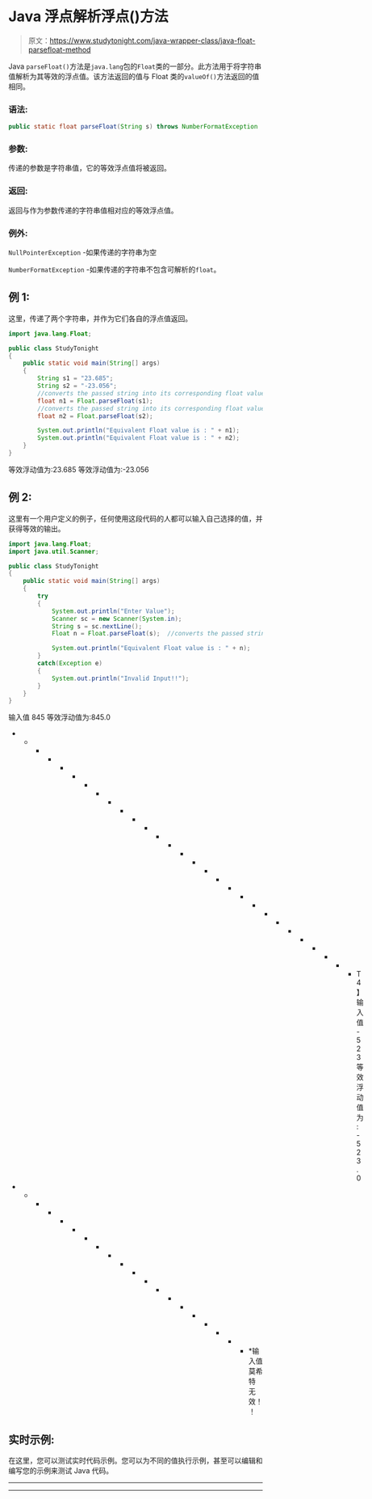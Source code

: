 # Java 浮点解析浮点()方法

> 原文：<https://www.studytonight.com/java-wrapper-class/java-float-parsefloat-method>

Java `parseFloat()`方法是`java.lang`包的`Float`类的一部分。此方法用于将字符串值解析为其等效的浮点值。该方法返回的值与 Float 类的`valueOf()`方法返回的值相同。

### 语法:

```java
public static float parseFloat(String s) throws NumberFormatException 
```

### 参数:

传递的参数是字符串值，它的等效浮点值将被返回。

### 返回:

返回与作为参数传递的字符串值相对应的等效浮点值。

### 例外:

`NullPointerException` -如果传递的字符串为空

`NumberFormatException` -如果传递的字符串不包含可解析的`float`。

## 例 1:

这里，传递了两个字符串，并作为它们各自的浮点值返回。

```java
import java.lang.Float;

public class StudyTonight 
{  
    public static void main(String[] args) 
    {   
        String s1 = "23.685"; 
        String s2 = "-23.056";
        //converts the passed string into its corresponding float value
        float n1 = Float.parseFloat(s1);  
        //converts the passed string into its corresponding float value
        float n2 = Float.parseFloat(s2);  

        System.out.println("Equivalent Float value is : " + n1);
        System.out.println("Equivalent Float value is : " + n2);        
    }  
} 
```

等效浮动值为:23.685
等效浮动值为:-23.056

## 例 2:

这里有一个用户定义的例子，任何使用这段代码的人都可以输入自己选择的值，并获得等效的输出。

```java
import java.lang.Float;
import java.util.Scanner;

public class StudyTonight 
{  
    public static void main(String[] args) 
    {  
        try
        {
            System.out.println("Enter Value");
            Scanner sc = new Scanner(System.in);
            String s = sc.nextLine();
            Float n = Float.parseFloat(s);  //converts the passed string as float value

            System.out.println("Equivalent Float value is : " + n);
        }
        catch(Exception e)
        {
            System.out.println("Invalid Input!!");
        }
    }  
} 
```

输入值
845
等效浮动值为:845.0
* * * * * * * * * * * * * * * * * * * * * * * * * * * * * T4】输入值
-523
等效浮动值为:-523.0
* * * * * * * * * * * * * * * * * * * * *输入值
莫希特
无效！！

## 实时示例:

在这里，您可以测试实时代码示例。您可以为不同的值执行示例，甚至可以编辑和编写您的示例来测试 Java 代码。

* * *

* * *